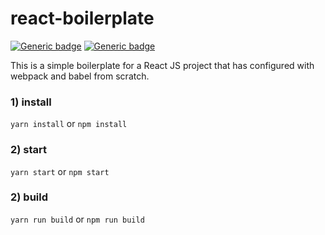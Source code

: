 # react-boilerplate
[![Generic badge](https://img.shields.io/badge/version-1.0.0-green.svg)](#)
[![Generic badge](https://img.shields.io/badge/license-MIT-red.svg)](#)


This is a simple boilerplate for a React JS project that has configured with webpack and babel from scratch.

### 1) install
`yarn install` or `npm install`

### 2) start
`yarn start` or `npm start`

### 2) build
`yarn run build` or `npm run build`

